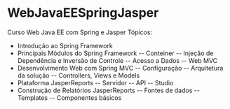 # WebJavaEESpringJasper
Curso Web Java EE com Spring e Jasper
Tópicos:
- Introdução ao Spring Framework
- Principais Módulos do Spring Framework
-- Conteiner
-- Injeção de Dependência e Inversão de Controle
-- Acesso a Dados
-- Web MVC
- Desenvolvimento Web com Spring MVC
-- Configuração
-- Arquitetura da solução
-- Controllers, Views e Models
- Plataforma JasperReports
-- Servidor
-- API
-- Studio
-	Construção de Relatórios JasperReports
--	Fontes de dados
--	Templates
--	Componentes básicos
